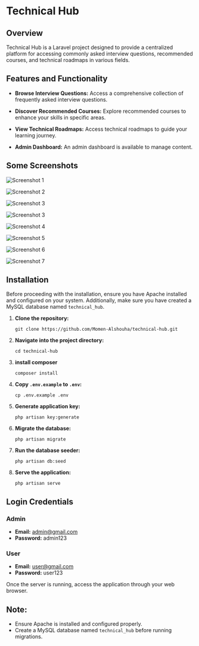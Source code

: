 # Technical Hub

## Overview

Technical Hub is a Laravel project designed to provide a centralized platform for accessing commonly asked interview questions, recommended courses, and technical roadmaps in various fields.

## Features and Functionality

- **Browse Interview Questions:** Access a comprehensive collection of frequently asked interview questions.
  
- **Discover Recommended Courses:** Explore recommended courses to enhance your skills in specific areas.

- **View Technical Roadmaps:** Access technical roadmaps to guide your learning journey.

- **Admin Dashboard:** An admin dashboard is available to manage content.

## Some Screenshots

![Screenshot 1](app/screenshots/login.png)

![Screenshot 2](app/screenshots/signup.png)

![Screenshot 3](app/screenshots/landing_page.png)

![Screenshot 3](app/screenshots/user_profile.png)

![Screenshot 4](app/screenshots/dashboard.png)

![Screenshot 5](app/screenshots/categories.png)

![Screenshot 6](app/screenshots/roadmaps.png)

![Screenshot 7](app/screenshots/confirm_delete.png)


## Installation

Before proceeding with the installation, ensure you have Apache installed and configured on your system. Additionally, make sure you have created a MySQL database named `technical_hub`.

1. **Clone the repository:**

    ```
    git clone https://github.com/Momen-Alshouha/technical-hub.git
    ```

2. **Navigate into the project directory:**

    ```
    cd technical-hub
    ```

3. **install composer**

    ```
    composer install
    ```
    
4. **Copy `.env.example` to `.env`:**

    ```
    cp .env.example .env
    ```

5. **Generate application key:**

    ```
    php artisan key:generate
    ```

6. **Migrate the database:**

    ```
    php artisan migrate
    ```

7. **Run the database seeder:**

    ```
    php artisan db:seed
    ```
    
8. **Serve the application:**

    ```
    php artisan serve
    ```

## Login Credentials

### Admin
- **Email:** admin@gmail.com
- **Password:** admin123

### User
- **Email:** user@gmail.com
- **Password:** user123


Once the server is running, access the application through your web browser.

## Note:

- Ensure Apache is installed and configured properly.
- Create a MySQL database named `technical_hub` before running migrations.

